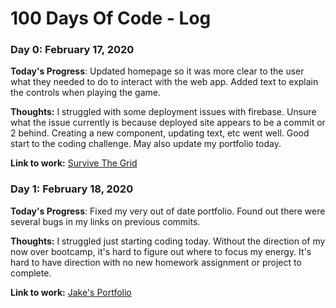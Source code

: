 # 100 Days Of Code - Log

### Day 0: February 17, 2020

**Today's Progress**: Updated homepage so it was more clear to the user what they needed to do to interact with the web app. Added text to explain the controls when playing the game.

**Thoughts:** I struggled with some deployment issues with firebase. Unsure what the issue currently is because deployed site appears to be a commit or 2 behind. Creating a new component, updating text, etc went well. Good start to the coding challenge. May also update my portfolio today.

**Link to work:** [Survive The Grid](https://survive-the-grid.firebaseapp.com/)


### Day 1: February 18, 2020

**Today's Progress**: Fixed my very out of date portfolio. Found out there were several bugs in my links on previous commits.

**Thoughts:** I struggled just starting coding today. Without the direction of my now over bootcamp, it's hard to figure out where to focus my energy. It's hard to have direction with no new homework assignment or project to complete.

**Link to work:** [Jake's Portfolio](https://www.jakeotoole.com/)

<!-- ### Day 0: February 30, 2016 (Example 2)
##### (delete me or comment me out)

**Today's Progress**: Fixed CSS, worked on canvas functionality for the app.

**Thoughts**: I really struggled with CSS, but, overall, I feel like I am slowly getting better at it. Canvas is still new for me, but I managed to figure out some basic functionality.

**Link(s) to work**: [Calculator App](http://www.example.com)


### Day 1: June 27, Monday

**Today's Progress**: I've gone through many exercises on FreeCodeCamp.

**Thoughts** I've recently started coding, and it's a great feeling when I finally solve an algorithm challenge after a lot of attempts and hours spent.

**Link(s) to work**
1. [Find the Longest Word in a String](https://www.freecodecamp.com/challenges/find-the-longest-word-in-a-string)
2. [Title Case a Sentence](https://www.freecodecamp.com/challenges/title-case-a-sentence) -->
